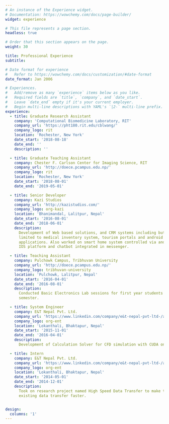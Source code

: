 ```yaml
---
# An instance of the Experience widget.
# Documentation: https://wowchemy.com/docs/page-builder/
widget: experience

# This file represents a page section.
headless: true

# Order that this section appears on the page.
weight: 30

title: Professional Experience
subtitle:

# Date format for experience
#   Refer to https://wowchemy.com/docs/customization/#date-format
date_format: Jan 2006

# Experiences.
#   Add/remove as many `experience` items below as you like.
#   Required fields are `title`, `company`, and `date_start`.
#   Leave `date_end` empty if it's your current employer.
#   Begin multi-line descriptions with YAML's `|2-` multi-line prefix.
experience:
  - title: Graduate Research Assistant
    company: 'Computational Biomedicine Laboratory, RIT'
    company_url: 'https://pht180.rit.edu/cblwang/'
    company_logo: rit
    location: 'Rochester, New York'
    date_start: '2018-08-18'
    date_end: ''
    description: ''

  - title: Graduate Teaching Assistant
    company: Chester F. Carlson Center for Imaging Science, RIT
    company_url: 'http://doece.pcampus.edu.np/'
    company_logo: rit
    location: 'Rochester, New York'
    date_start: '2018-08-01'
    date_end: '2019-05-01'

  - title: Senior Developer
    company: Kazi Studios
    company_url: 'http://kazistudios.com/'
    company_logo: org-kazi
    location: 'Bhanimandal, Lalitpur, Nepal'
    date_start: '2016-08-01'
    date_end: '2018-06-01'
    description: 
      Development of Web based solutions, and CRM systems including but not
      limited to medical inventory system, tourism portals and android
      applications. Also worked on smart home system controlled via android, and
      IOS platform and chatbot integrated in messenger.

  - title: Teaching Assistant
    company: Pulchowk Campus, Tribhuvan University
    company_url: 'http://doece.pcampus.edu.np/'
    company_logo: tribhuvan-university
    location: 'Pulchowk, Lalitpur, Nepal'
    date_start: '2016-04-01'
    date_end: '2016-08-01'
    description: 
      Conducted Basic Electronics Lab sessions for first year students for a
      semester.

  - title: System Engineer
    company: E&T Nepal Pvt. Ltd.
    company_url: 'https://www.linkedin.com/company/e&t-nepal-pvt-ltd-/about/'
    company_logo: org-ent
    location: 'Lokanthali, Bhaktapur, Nepal'
    date_start: '2015-11-01'
    date_end: '2016-04-01'
    description: 
      Development of Calculation Solver for CFD simulation with CUDA on NVIDIA GPUs for simulation software "MUJO".

  - title: Intern
    company: E&T Nepal Pvt. Ltd.
    company_url: 'https://www.linkedin.com/company/e&t-nepal-pvt-ltd-/about/'
    company_logo: org-ent
    location: 'Lokanthali, Bhaktapur, Nepal'
    date_start: '2014-05-01'
    date_end: '2014-12-01'
    description: 
      Took on research project named High Speed Data Transfer to make the
      existing data transfer faster.


design:
  columns: '1'
---
```

